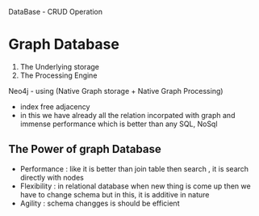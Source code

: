 DataBase - CRUD Operation 

# Graph Database
1. The Underlying storage
2. The Processing Engine

Neo4j - using (Native Graph storage + Native Graph Processing)
- index free adjacency
- in this we have already all the relation incorpated with graph and immense performance which is better than any SQL, NoSql

## The Power of graph Database
- Performance : like it is better than join table then search , it is search directly with nodes
- Flexibility : in relational database when new thing is come up then we have to change schema but in this, it is additive in nature 
- Agility : schema changges is should be efficient


